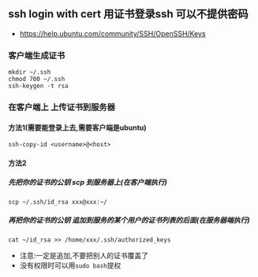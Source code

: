 ## ssh login with cert 用证书登录ssh 可以不提供密码
* https://help.ubuntu.com/community/SSH/OpenSSH/Keys

### 客户端生成证书
```
mkdir ~/.ssh
chmod 700 ~/.ssh
ssh-keygen -t rsa
```

### 在客户端上 上传证书到服务器
#### 方法1(需要能登录上去,需要客户端是ubuntu)
```
ssh-copy-id <username>@<host>
```

#### 方法2
##### 先把你的证书的公钥 scp 到服务器上(在客户端执行)
```
scp ~/.ssh/id_rsa xxx@xxx:~/
```

##### 再把你的证书的公钥 追加到服务的某个用户的证书列表的后面(在服务器端执行)
```
cat ~/id_rsa >> /home/xxx/.ssh/authorized_keys
```

* 注意:一定是追加,不要把别人的证书覆盖了
* 没有权限时可以用`sudo bash`提权